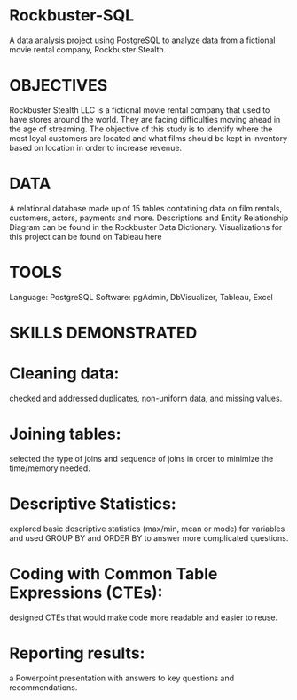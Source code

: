 # Rockbuster-SQL
A data analysis project using PostgreSQL to analyze data from a fictional movie rental company, Rockbuster Stealth.

# OBJECTIVES
Rockbuster Stealth LLC is a fictional movie rental company that used to have stores around the world. They are facing difficulties moving ahead in the age of streaming. The objective of this study is to identify where the most loyal customers are located and what films should be kept in inventory based on location in order to increase revenue.

# DATA
A relational database made up of 15 tables contatining data on film rentals, customers, actors, payments and more. Descriptions and Entity Relationship Diagram can be found in the Rockbuster Data Dictionary. Visualizations for this project can be found on Tableau here

# TOOLS
Language: PostgreSQL Software: pgAdmin, DbVisualizer, Tableau, Excel

# SKILLS DEMONSTRATED
# Cleaning data: 
checked and addressed duplicates, non-uniform data, and missing values.

# Joining tables: 
selected the type of joins and sequence of joins in order to minimize the time/memory needed.

# Descriptive Statistics: 
explored basic descriptive statistics (max/min, mean or mode) for variables and used GROUP BY and ORDER BY to answer more complicated questions.

# Coding with Common Table Expressions (CTEs): 
designed CTEs that would make code more readable and easier to reuse.

# Reporting results: 
a Powerpoint presentation with answers to key questions and recommendations.
